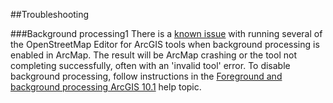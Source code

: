 ##Troubleshooting

###Background processing1
There is a [known issue](http://esriosmeditor.codeplex.com/workitem/11131) with running several of the OpenStreetMap Editor for ArcGIS tools when background processing is enabled in ArcMap. The result will be ArcMap crashing or the tool not completing successfully, often with an 'invalid tool' error. To disable background processing, follow instructions in the [Foreground and background processing ArcGIS 10.1](http://resources.arcgis.com/en/help/main/10.1/index.html#//00210000003q000000) help topic.
